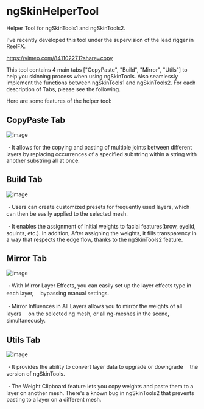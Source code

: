 # ngSkinHelperTool

Helper Tool for ngSkinTools1 and ngSkinTools2.

I've recently developed this tool under the supervision of the lead rigger in ReelFX.

https://vimeo.com/841102271?share=copy

This tool contains 4 main tabs  ["CopyPaste", "Build", "Mirror", "Utils"] to help you skinning process when using ngSkinTools. 
Also seamlessly implement the functions between ngSkinTools1 and ngSkinTools2. For each description of Tabs, please see the following.

Here are some features of the helper tool:

## CopyPaste Tab
![image](https://github.com/maglev2468ng/ngSkinHelperTool/assets/11863299/82de796a-6558-4208-8b1c-4be31bc15dc0)

・It allows for the copying and pasting of multiple joints
between different layers by replacing occurrences of a specified substring 
within a string with another substring all at once.

## Build Tab
![image](https://github.com/maglev2468ng/ngSkinHelperTool/assets/11863299/b0b40836-a917-4b18-9306-5a58c5c3262f)

・Users can create customized presets for frequently used layers, 
which can then be easily applied to the selected mesh.

・It enables the assignment of initial weights to facial features(brow, eyelid, squints, etc.).
In addition, After assigning the weights, it fills transparency in a way that respects 
the edge flow, thanks to the ngSkinTools2 feature.

## Mirror Tab
![image](https://github.com/maglev2468ng/ngSkinHelperTool/assets/11863299/5fa7b091-0009-4633-b955-6f48a1a9ecb7)

・With Mirror Layer Effects, you can easily set up the layer effects type in each layer,
　bypassing manual settings.

・Mirror Influences in All Layers allows you to mirror the weights of all layers
　on the selected ng mesh, or all ng-meshes in the scene, simultaneously.

## Utils Tab
![image](https://github.com/maglev2468ng/ngSkinHelperTool/assets/11863299/4aa2ad8e-9af1-4b47-a4de-540d3204634c)

・It provides the ability to convert layer data to upgrade or downgrade
　the version of ngSkinTools.

・The Weight Clipboard feature lets you copy weights and paste them to a layer on another
   mesh. There's a known bug in ngSkinTools2 that prevents pasting to a layer on a different
   mesh.
